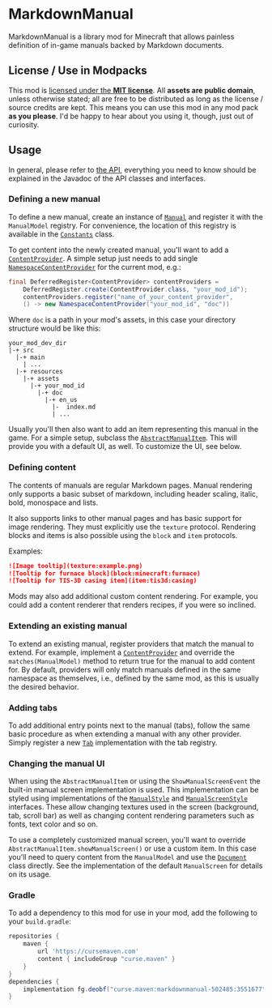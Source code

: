 # MarkdownManual

MarkdownManual is a library mod for Minecraft that allows painless definition of in-game manuals backed by Markdown
documents.

## License / Use in Modpacks

This mod is [licensed under the **MIT license**](LICENSE). All **assets are public domain**, unless otherwise stated;
all are free to be distributed as long as the license / source credits are kept. This means you can use this mod in any
mod pack **as you please**. I'd be happy to hear about you using it, though, just out of curiosity.

## Usage

In general, please refer to [the API](src/main/java/li/cil/manual/api), everything you need to know should be explained
in the Javadoc of the API classes and interfaces.

### Defining a new manual

To define a new manual, create an instance of [`Manual`](src/main/java/li/cil/manual/api/prefab/Manual.java) and
register it with the `ManualModel` registry. For convenience, the location of this registry is available in
the [`Constants`](src/main/java/li/cil/manual/api/util/Constants.java) class.

To get content into the newly created manual, you'll want to add
a [`ContentProvider`](src/main/java/li/cil/manual/api/provider/ContentProvider.java). A simple setup just needs to add
single [`NamespaceContentProvider`](src/main/java/li/cil/manual/api/prefab/provider/NamespaceContentProvider.java) for
the current mod, e.g.:

```java
final DeferredRegister<ContentProvider> contentProviders =
    DeferredRegister.create(ContentProvider.class, "your_mod_id");
    contentProviders.register("name_of_your_content_provider",
    () -> new NamespaceContentProvider("your_mod_id", "doc"))
```

Where `doc` is a path in your mod's assets, in this case your directory structure would be like this:

```text
your_mod_dev_dir
|-+ src
  |-+ main
    | ...
  |-+ resources
    |-+ assets
      |-+ your_mod_id
        |-+ doc
          |-+ en_us
            |-  index.md
            | ...
```

Usually you'll then also want to add an item representing this manual in the game. For a simple setup, subclass
the [`AbstractManualItem`](src/main/java/li/cil/manual/api/prefab/item/AbstractManualItem.java). This will provide you
with a default UI, as well. To customize the UI, see below.

### Defining content
The contents of manuals are regular Markdown pages. Manual rendering only supports a basic subset of markdown, including header scaling, italic, bold, monospace and lists.

It also supports links to other manual pages and has basic support for image rendering. They must explicitly use the `texture` protocol. Rendering blocks and items is also possible using the `block` and `item` protocols.

Examples:
```markdown
![Image tooltip](texture:example.png)
![Tooltip for furnace block](block:minecraft:furnace)
![Tooltip for TIS-3D casing item](item:tis3d:casing)
```

Mods may also add additional custom content rendering. For example, you could add a content renderer that renders recipes, if you were so inclined.

### Extending an existing manual

To extend an existing manual, register providers that match the manual to extend. For example, implement
a [`ContentProvider`](src/main/java/li/cil/manual/api/provider/ContentProvider.java) and override
the `matches(ManualModel)` method to return true for the manual to add content for. By default, providers will only
match manuals defined in the same namespace as themselves, i.e., defined by the same mod, as this is usually the desired
behavior.

### Adding tabs

To add additional entry points next to the manual (tabs), follow the same basic procedure as when extending a manual
with any other provider. Simply register a new [`Tab`](src/main/java/li/cil/manual/api/Tab.java) implementation with the
tab registry.

### Changing the manual UI

When using the `AbstractManualItem` or using the `ShowManualScreenEvent` the built-in manual screen implementation is
used. This implementation can be styled using implementations of
the [`ManualStyle`](src/main/java/li/cil/manual/api/ManualStyle.java)
and [`ManualScreenStyle`](src/main/java/li/cil/manual/api/ManualScreenStyle.java) interfaces. These allow changing
textures used in the screen (background, tab, scroll bar) as well as changing content rendering parameters such as
fonts, text color and so on.

To use a completely customized manual screen, you'll want to override `AbstractManualItem.showManualScreen()` or use a
custom item. In this case you'll need to query content from the `ManualModel` and use the [`Document`](src/main/java/li/cil/manual/client/document/Document.java)
class directly. See the implementation of the default `ManualScreen` for details on its usage.

### Gradle

To add a dependency to this mod for use in your mod, add the following to your `build.gradle`:

```groovy
repositories {
    maven {
        url 'https://cursemaven.com'
        content { includeGroup "curse.maven" }
    }
}
dependencies {
    implementation fg.deobf("curse.maven:markdownmanual-502485:3551677")
}
```
